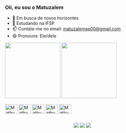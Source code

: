 ### Oii, eu sou o Matuzalem

- 🔭 Em busca de novos horizontes
- 🌱 Estudando na IFSP
- 📫 Contate-me no email: matuzalemsp00@gmail.com
- 😄 Pronouns: Ele/dele

<picture>
  <source
    srcset="https://github-readme-stats.vercel.app/api?username=MathusPontes&show_icons=true&theme=tokyonight"
    media="(prefers-color-scheme: dark)"
  />
  <source
    srcset="https://github-readme-stats.vercel.app/api?username=MathusPontes&show_icons=true"
    media="(prefers-color-scheme: light), (prefers-color-scheme: no-preference)"
  />
  <img img height="180em" src="https://github-readme-stats.vercel.app/api?username=MathusPontes&show_icons=true"/>
</picture>


<picture>
  <img img height="180em" src="https://github-readme-stats.vercel.app/api/top-langs/?username=MathusPontes&layout=compact"/>
</picture>

<div style = "display: inline_block"><br>
  <img align = "center" alt = "Mathus-HTML" height = "30" width = "40" src = "https://cdn.jsdelivr.net/gh/devicons/devicon/icons/html5/html5-original.svg">
  <img align = "center" alt = "Mathus-CSS" height = "30" width = "40" src = "https://cdn.jsdelivr.net/gh/devicons/devicon/icons/css3/css3-original.svg">
  <img align = "center" alt = "Mathus-Javascript" height = "30" width = "40" src = "https://cdn.jsdelivr.net/gh/devicons/devicon/icons/javascript/javascript-original.svg">
  <img align = "center" alt = "Mathus-Python" height = "30" width = "40" src = "https://cdn.jsdelivr.net/gh/devicons/devicon/icons/python/python-original.svg">
  <img align = "center" alt = "Mathus-Cpp" height = "30" width = "40" src = "https://cdn.jsdelivr.net/gh/devicons/devicon/icons/cplusplus/cplusplus-original.svg">
</div>

##

<div align = "center">
  <a href="https://www.instagram.com/mathus_pontes/" target="_blank"><img src="https://img.shields.io/badge/-Instagram-%23E4405F?style=for-the-badge&logo=instagram&logoColor=white" target="_blank"></a>
  <a href = "mailto:matuzalemsp00@gmail.com"><img src="https://img.shields.io/badge/-Gmail-%23333?style=for-the-badge&logo=gmail&logoColor=white" target="_blank"></a>
  <a href="https://www.linkedin.com/in/matuzalem-souza-pontes-2a1601186/" target="_blank"><img src="https://img.shields.io/badge/-LinkedIn-%230077B5?style=for-the-badge&logo=linkedin&logoColor=white" target="_blank"></a> 
</div>

